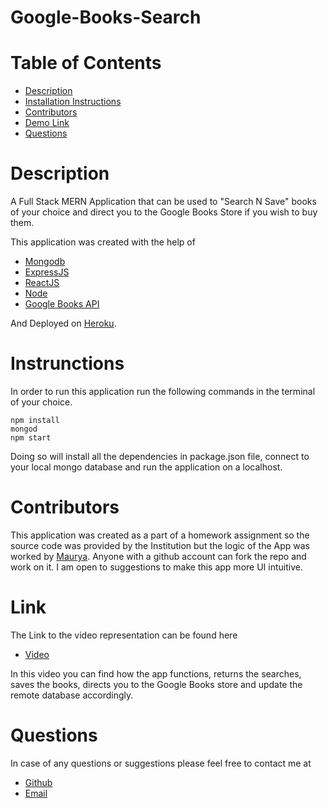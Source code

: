 # Google-Books-Search

# Table of Contents
- [Description](#Description)
- [Installation Instructions](#Instructions)
- [Contributors](#Contributors)
- [Demo Link](#Link)
- [Questions](#Questions)

# Description
A Full Stack MERN Application that can be used to "Search N Save" books of your choice and direct you to the Google Books Store if you wish to buy them. 

This application was created with the help of 
- [Mongodb](https://www.mongodb.com/)
- [ExpressJS](https://expressjs.com/)
- [ReactJS](https://reactjs.org/)
- [Node](https://nodejs.org/en/)
- [Google Books API](https://developers.google.com/books)

And Deployed on [Heroku](https://signup.heroku.com/t/platform?c=70130000001xDpdAAE&gclid=Cj0KCQjwtsv7BRCmARIsANu-CQczHYwws8nE5mL4iYDpTwsSH94rFYWuNoUUuPgNUzo1jyB3JNpi9SIaAkc4EALw_wcB).

# Instrunctions
In order to run this application run the following commands in the terminal of your choice. 
```
npm install
mongod
npm start
```
Doing so will install all the dependencies in package.json file, connect to your local mongo database and run the application on a localhost. 

# Contributors
This application was created as a part of a homework assignment so the source code was provided by the Institution but the logic of the App was worked by [Maurya](https://github.com/maurya512). Anyone with a github account can fork the repo and work on it. I am open to suggestions to make this app more UI intuitive. 

# Link
The Link to the video representation can be found here 
- [Video](https://drive.google.com/file/d/13MnzjgOfT7PMVACQfMJ_1s19v8faxcAq/view)

In this video you can find how the app functions, returns the searches, saves the books, directs you to the Google Books store and update the remote database accordingly. 

# Questions
In case of any questions or suggestions please feel free to contact me at 

- [Github](https://github.com/maurya512)
- [Email](patelmaurya0512@gmail.com)